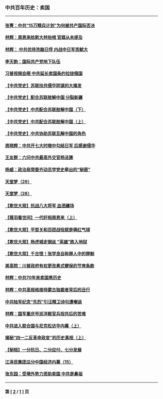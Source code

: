 ### 中共百年历史：卖国
---
#### [张菁：中共“15万精兵计划”为何被共产国际否决](../../pages/nf1176117/n13967677.md?05290430) 
#### [林辉：周恩来给斯大林抬棺 官媒从未提及](../../pages/nf1176117/n13961173.md?05290430) 
#### [林辉： 中共优待洗脑日俘 内战中日军贡献大](../../pages/nf1176117/n13624644.md?05290430) 
#### [李天韵：国际共产党地下队伍](../../pages/nf1176117/n13611808.md?05290430) 
#### [习普视频会晤 中共延长卖国条约拉拢俄国](../../pages/nf1176117/n13060971.md?05290430) 
#### [【中共党史】苏联扶共侵华阴谋的大揭发](../../pages/nf1176117/n13056050.md?05290430) 
#### [【中共党史】配合苏联肢解中国 分裂新疆](../../pages/nf1176117/n13040700.md?05290430) 
#### [【中共党史】中共配合苏联肢解中国（下）](../../pages/nf1176117/n13035660.md?05290430) 
#### [【中共党史】中共配合苏联肢解中国（上）](../../pages/nf1176117/n13030262.md?05290430) 
#### [【中共党史】中共协助苏联瓦解中国的角色](../../pages/nf1176117/n13018109.md?05290430) 
#### [周晓辉：中共开七大时暗中勾结日军 后感谢侵华](../../pages/nf1176117/n12921960.md?05290430) 
#### [王友群：六问中共最高外交官杨洁篪](../../pages/nf1176117/n12836495.md?05290430) 
#### [杨威：政治局常委齐动员学党史牵出的“秘密”](../../pages/nf1176117/n12764642.md?05290430) 
#### [天堂梦（29）](../../pages/nf1176117/n12408465.md?05290430) 
#### [天堂梦（28）](../../pages/nf1176117/n12408309.md?05290430) 
#### [【欺世大观】抗战八大将军 血洒疆场](../../pages/nf1176117/n12357044.md?05290430) 
#### [【薇羽看世间】一代奸相周恩来（上）](../../pages/nf1176117/n12401109.md?05290430) 
#### [【欺世大观】平型关和百团战役就是俩红气球](../../pages/nf1176117/n12359157.md?05290430) 
#### [【欺世大观】杨虎城走钢丝 “英雄”跌入地狱](../../pages/nf1176117/n12358840.md?05290430) 
#### [【欺世大观】千古恨！张学良自称罪人中的罪魁](../../pages/nf1176117/n12358629.md?05290430) 
#### [美高院：川普政府有权更改奥式健保的节育条款](../../pages/nf1176117/n12242171.md?05290430) 
#### [林辉：中共70年来卖国黑历史](../../pages/nf1176117/n11552181.md?05290430) 
#### [林辉：中共高规格接待蒙古独裁者背后的丑行](../../pages/nf1176117/n11225005.md?05290430) 
#### [中共陆军纪念“先烈”引汪精卫诗句遭嘲讽](../../pages/nf1176117/n11153345.md?05290430) 
#### [林辉：国军重庆号巡洋舰官兵投共后的苦难](../../pages/nf1176117/n10997801.md?05290430) 
#### [中共进入联合国与尼克松访华内幕（上）](../../pages/nf1176117/n10138788.md?05290430) 
#### [揭秘“四一二反革命政变”的历史真相（上）](../../pages/nf1176117/n9996650.md?05290430) 
#### [【秘档】一分抗日、二分应付、七分发展](../../pages/nf1176117/n9331484.md?05290430) 
#### [江泽民集团瓜分中国经济内幕（15）](../../pages/nf1176117/n9268584.md?05290430) 
#### [张东园：受境外势力资助卖国 中共是鼻祖](../../pages/nf1176117/n9272480.md?05290430) 

---
#### 第 [ [2](./2.md?05290430) / [1](./1.md?05290430) ] 页
